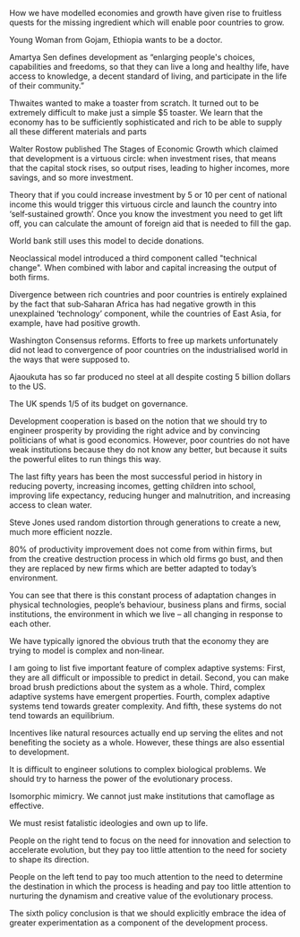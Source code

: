 How we have modelled economies and growth have given rise to fruitless quests for the missing ingredient which will enable poor countries to grow. 

Young Woman from Gojam, Ethiopia wants to be a doctor. 

Amartya Sen defines development as “enlarging people's choices, capabilities and freedoms, so that they can live a long and healthy life, have access to knowledge, a decent standard of living, and participate in the life of their community.” 

Thwaites wanted to make a toaster from scratch. It turned out to be extremely difficult to make just a simple $5 toaster. We learn that the economy has to be sufficiently sophisticated and rich to be able to supply all these different materials and parts 

Walter Rostow published The Stages of Economic Growth which claimed that development is a virtuous circle: when investment rises, that means that the capital stock rises, so output rises, leading to higher incomes, more savings, and so more investment.

Theory that if you could increase investment by 5 or 10 per cent of national income this would trigger this virtuous circle and launch the country into ‘self‐sustained growth’. Once you know the investment you need to get lift off, you can calculate the amount of foreign aid that is needed to fill the gap.

World bank still uses this model to decide donations. 

Neoclassical model introduced a third component called "technical change". When combined with labor and capital increasing the output of both firms. 

Divergence between rich countries and poor countries is entirely explained by the fact that sub‐Saharan Africa has had negative growth in this unexplained ‘technology’ component, while the countries of East Asia, for example, have had positive growth.

Washington Consensus reforms. Efforts to free up markets unfortunately did not lead to convergence of poor countries on the industrialised world in the ways that were supposed to. 

Ajaoukuta has so far produced no steel at all despite costing 5 billion dollars to the US. 

The UK spends 1/5 of its budget on governance. 

Development cooperation is based on the notion that we should try to engineer prosperity by providing the right advice and by convincing politicians of what is good economics. However, poor countries do not have weak institutions because they do not know any better, but because it suits the powerful elites to run things this way.

The last fifty years has been the most successful period in history in reducing poverty, increasing incomes, getting children into school, improving life expectancy, reducing hunger and malnutrition, and increasing access to clean water. 

Steve Jones used random distortion through generations to create a new, much more efficient nozzle.

80% of productivity improvement does not come from within firms, but from the creative destruction process in which old firms go bust, and then they are replaced by new firms which are better adapted to today’s environment. 

You can see that there is this constant process of adaptation changes in physical technologies, people’s behaviour, business plans and firms, social institutions, the environment in which we live – all changing in response to each other.  

We have typically ignored the obvious truth that the economy they are trying to model is complex and non‐linear. 

I am going to list five important feature of complex adaptive systems: First, they are all difficult or impossible to predict in detail. Second, you can make broad brush predictions about the system as a whole. Third, complex adaptive systems have emergent properties. Fourth, complex adaptive systems tend towards greater complexity. And fifth, these systems do not tend towards an equilibrium. 

Incentives like natural resources actually end up serving the elites and not benefiting the society as a whole. However, these things are also essential to development.

It is difficult to engineer solutions to complex biological problems.
We should try to harness the power of the evolutionary process.

Isomorphic mimicry. We cannot just make institutions that camoflage as effective. 

We must resist fatalistic ideologies and own up to life. 

People on the right tend to focus on the need for innovation and selection to accelerate evolution, but they pay too little attention to the need for society to shape its direction. 

People on the left tend to pay too much attention to the need to determine the destination in which the process is heading and pay too little attention to nurturing the dynamism and creative value of the evolutionary process. 

The sixth policy conclusion is that we should explicitly embrace the idea of greater experimentation as a component of the development process. 
